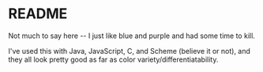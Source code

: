 # README

Not much to say here -- I just like blue and purple and had some time to kill.

I've used this with Java, JavaScript, C, and Scheme (believe it or not), and they all look pretty good as far as color variety/differentiatability. 
